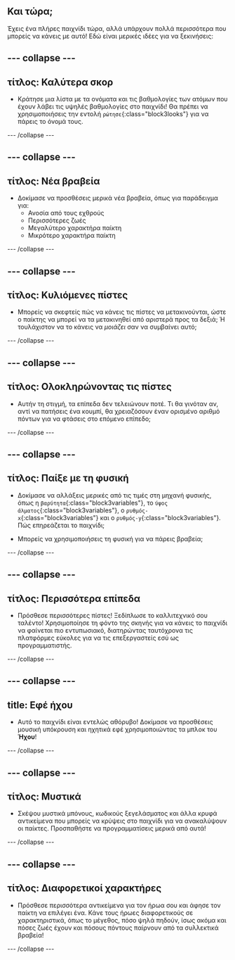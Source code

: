 ## Και τώρα;

Έχεις ένα πλήρες παιχνίδι τώρα, αλλά υπάρχουν πολλά περισσότερα που μπορείς να κάνεις με αυτό! Εδώ είναι μερικές ιδέες για να ξεκινήσεις:

## \--- collapse \---

## τίτλος: Καλύτερα σκορ

+ Κράτησε μια λίστα με τα ονόματα και τις βαθμολογίες των ατόμων που έχουν λάβει τις υψηλές βαθμολογίες στο παιχνίδι! Θα πρέπει να χρησιμοποιήσεις την εντολή `ρώτησε`{:class="block3looks"} για να πάρεις το όνομά τους.

\--- /collapse \---

## \--- collapse \---

## τίτλος: Νέα βραβεία

+ Δοκίμασε να προσθέσεις μερικά νέα βραβεία, όπως για παράδειγμα για: 
  + Ανοσία από τους εχθρούς
  + Περισσότερες ζωές
  + Μεγαλύτερο χαρακτήρα παίκτη
  + Μικρότερο χαρακτήρα παίκτη

\--- /collapse \---

## \--- collapse \---

## τίτλος: Κυλιόμενες πίστες

+ Μπορείς να σκεφτείς πώς να κάνεις τις πίστες να μετακινούνται, ώστε ο παίκτης να μπορεί να τα μετακινηθεί από αριστερά προς τα δεξιά; Ή τουλάχιστον να το κάνεις να *μοιάζει* σαν να συμβαίνει αυτό;

\--- /collapse \---

## \--- collapse \---

## τίτλος: Ολοκληρώνοντας τις πίστες

+ Αυτήν τη στιγμή, τα επίπεδα δεν τελειώνουν ποτέ. Τι θα γινόταν αν, αντί να πατήσεις ένα κουμπί, θα χρειαζόσουν έναν ορισμένο αριθμό πόντων για να φτάσεις στο επόμενο επίπεδο;

\--- /collapse \---

## \--- collapse \---

## τίτλος: Παίξε με τη φυσική

+ Δοκίμασε να αλλάξεις μερικές από τις τιμές στη μηχανή φυσικής, όπως η `βαρύτητα`{:class="block3variables"}, το `ύψος άλματος`{:class="block3variables"}, ο `ρυθμός-x`{:class="block3variables"} και ο `ρυθμός-y`{:class="block3variables"}. Πώς επηρεάζεται το παιχνίδι;

+ Μπορείς να χρησιμοποιήσεις τη φυσική για να πάρεις βραβεία;

\--- /collapse \---

## \--- collapse \---

## τίτλος: Περισσότερα επίπεδα

+ Πρόσθεσε περισσότερες πίστες! Ξεδίπλωσε το καλλιτεχνικό σου ταλέντο! Χρησιμοποίησε τη φόντο της σκηνής για να κάνεις το παιχνίδι να φαίνεται πιο εντυπωσιακό, διατηρώντας ταυτόχρονα τις πλατφόρμες εύκολες για να τις επεξεργαστείς εσύ ως προγραμματιστής.

\--- /collapse \---

## \--- collapse \---

## title: Εφέ ήχου

+ Αυτό το παιχνίδι είναι εντελώς αθόρυβο! Δοκίμασε να προσθέσεις μουσική υπόκρουση και ηχητικά εφέ χρησιμοποιώντας τα μπλοκ του **Ήχου**!

\--- /collapse \---

## \--- collapse \---

## τίτλος: Μυστικά

+ Σκέψου μυστικά μπόνους, κωδικούς ξεγελάσματος και άλλα κρυφά αντικείμενα που μπορείς να κρύψεις στο παιχνίδι για να ανακαλύψουν οι παίκτες. Προσπαθήστε να προγραμματίσεις μερικά από αυτά!

\--- /collapse \---

## \--- collapse \---

## τίτλος: Διαφορετικοί χαρακτήρες

+ Πρόσθεσε περισσότερα αντικείμενα για τον ήρωα σου και άφησε τον παίκτη να επιλέγει ένα. Κάνε τους ήρωες διαφορετικούς σε χαρακτηριστικά, όπως το μέγεθος, πόσο ψηλά πηδούν, ίσως ακόμα και πόσες ζωές έχουν και πόσους πόντους παίρνουν από τα συλλεκτικά βραβεία! 

\--- /collapse \---